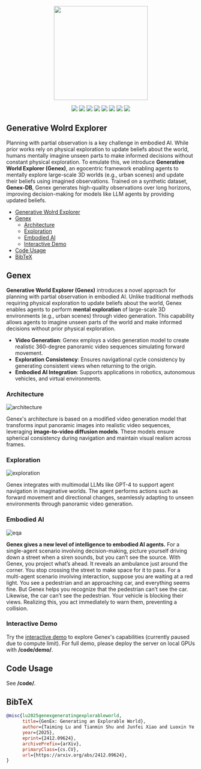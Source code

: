 <p align="center">
    <img src="./pics/icon.png" width="250"/>
</p>
<div align="center">
    <a href="https://genex.world"><img src="https://img.shields.io/badge/🌐 Website-Visit-slateblue"></a>
    <a href="https://www.youtube.com/watch?v=cf4apIcnPtU" target="_blank"><img src="https://img.shields.io/badge/Demo-Watch-red?style=flat&logo=youtube&logoColor=white"></a>
    <a href="https://genex-world.github.io" target="_blank"><img src="https://img.shields.io/badge/Demo-Page-green?style=flat&logo=google-chrome"></a>
    <a href="https://x.com/genex_world" target="_blank"><img src="https://img.shields.io/badge/Follow-Twitter-black?style=flat&logo=twitter&logoColor=white"></a>
    <a href="https://arxiv.org/abs/2411.11844"><img src="https://img.shields.io/badge/arXiv-Abstract-orange"></a>
    <a href="https://arxiv.org/pdf/2411.11844"><img src="https://img.shields.io/badge/arXiv-PDF-blue"></a>
    <a href="https://huggingface.co/genex-world"><img src="https://img.shields.io/badge/%F0%9F%A4%97%20Hugging%20Face-Page-goldenrod"></a>
    <a href="https://github.com/GenEx-world/genex" target="_blank"><img src="https://img.shields.io/badge/GitHub-Repo-darkgray?style=flat&logo=github"></a>
</div>


## Generative Wolrd Explorer
Planning with partial observation is a key challenge in embodied AI. While prior works rely on physical exploration to update beliefs about the world, humans mentally imagine unseen parts to make informed decisions without constant physical exploration. To emulate this, we introduce **Generative World Explorer (Genex)**, an egocentric framework enabling agents to mentally explore large-scale 3D worlds (e.g., urban scenes) and update their beliefs using imagined observations. Trained on a synthetic dataset, **Genex-DB**, Genex generates high-quality observations over long horizons, improving decision-making for models like LLM agents by providing updated beliefs.






- [Generative Wolrd Explorer](#generative-wolrd-explorer)
- [Genex](#genex)
  - [Architecture](#architecture)
  - [Exploration](#exploration)
  - [Embodied AI](#embodied-ai)
  - [Interactive Demo](#interactive-demo)
- [Code Usage](#code-usage)
- [BibTeX](#bibtex)



## Genex

**Generative World Explorer (Genex)** introduces a novel approach for planning with partial observation in embodied AI. Unlike traditional methods requiring physical exploration to update beliefs about the world, Genex enables agents to perform **mental exploration** of large-scale 3D environments (e.g., urban scenes) through video generation. This capability allows agents to imagine unseen parts of the world and make informed decisions without prior physical exploration.



- **Video Generation**: Genex employs a video generation model to create realistic 360-degree panoramic video sequences simulating forward movement.
- **Exploration Consistency**: Ensures navigational cycle consistency by generating consistent views when returning to the origin.
- **Embodied AI Integration**: Supports applications in robotics, autonomous vehicles, and virtual environments.

### Architecture

![architecture](pics/architecture.png)

Genex's architecture is based on a modified video generation model that transforms input panoramic images into realistic video sequences, leveraging **image-to-video diffusion models**. These models ensure spherical consistency during navigation and maintain visual realism across frames.

### Exploration

![exploration](pics/exploration.png)

Genex integrates with multimodal LLMs like GPT-4 to support agent navigation in imaginative worlds. The agent performs actions such as forward movement and directional changes, seamlessly adapting to unseen environments through panoramic video generation.

### Embodied AI

![eqa](pics/EQA.png)

**Genex gives a new level of intelligence to embodied AI agents.**
For a single-agent scenario involving decision-making, picture yourself driving down a street when a siren
sounds, but you can’t see the source. With Genex, you project what’s ahead. It reveals an ambulance just
around the corner. You stop crossing the street to make space for it to pass.
For a multi-agent scenario involving interaction, suppose you are waiting at a red light. You see a
pedestrian and an approaching car, and everything seems fine. But Genex helps you recognize that the
pedestrian can’t see the car. Likewise, the car can’t see the pedestrian. Your vehicle is blocking their
views. Realizing this, you act immediately to warn them, preventing a collision.

### Interactive Demo

Try the [interactive demo](https://genex-world.github.io/) to explore Genex's capabilities (currently paused due to compute limit). For full demo, please deploy the server on local GPUs with **/code/demo/**.


## Code Usage
See **/code/**.

## BibTeX

```bibtex
@misc{lu2025genexgeneratingexplorableworld,
      title={GenEx: Generating an Explorable World}, 
      author={Taiming Lu and Tianmin Shu and Junfei Xiao and Luoxin Ye and Jiahao Wang and Cheng Peng and Chen Wei and Daniel Khashabi and Rama Chellappa and Alan Yuille and Jieneng Chen},
      year={2025},
      eprint={2412.09624},
      archivePrefix={arXiv},
      primaryClass={cs.CV},
      url={https://arxiv.org/abs/2412.09624}, 
}
```
